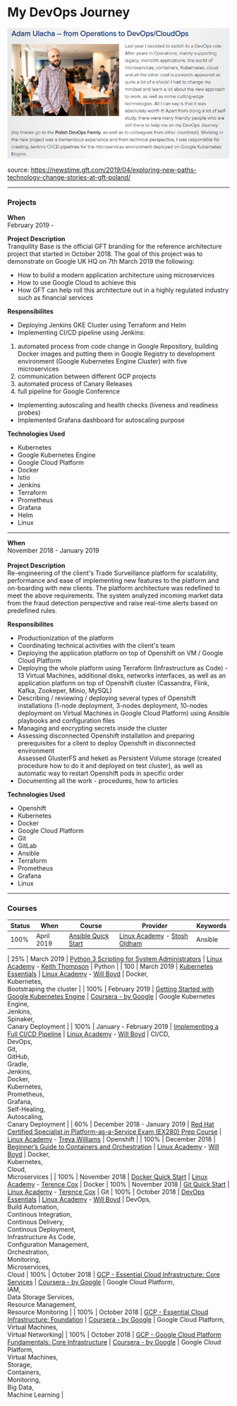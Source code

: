 # My DevOps Journey

![alt text](DevOps.png?raw=true)

source: https://newstime.gft.com/2019/04/exploring-new-paths-technology-change-stories-at-gft-poland/

---
### Projects
**When**  
February 2019 - 

**Project Description**  
Tranquility Base is the official GFT branding for the reference architecture project that started in October 2018.
The goal of this project was to demonstrate on Google UK HQ on 7th March 2019 the following:
- How to build a modern application architecture using microservices
- How to use Google Cloud to achieve this
- How GFT can help roll this architecture out in a highly regulated industry such as financial services

**Responsibilites**
- Deploying Jenkins GKE Cluster using Terraform and Helm
- Implementing CI/CD pipeline using Jenkins:
1) automated process from code change in Google Repository, building Docker images and putting them in Google Registry to development environment (Google Kubernetes Engine Cluster) with five microservices
2) communication between different GCP projects
3) automated process of Canary Releases
4) full pipeline for Google Conference
- Implementing autoscaling and health checks (liveness and readiness probes)
- Implemented Grafana dashboard for autoscaling purpose

**Technologies Used**
- Kubernetes
- Google Kubernetes Engine
- Google Cloud Platform
- Docker
- Istio
- Jenkins
- Terraform
- Prometheus
- Grafana
- Helm
- Linux
---
**When**  
November 2018 - January 2019
<br><br>**Project Description**  
Re-engineering of the client's Trade Surveillance platform for scalability, performance and ease of implementing new features to the platform and on-boarding with new clients. The platform architecture was redefined to meet the above requirements. The system analyzed incoming market data from the fraud detection perspective and raise real-time alerts based on predefined rules.

**Responsibilites**
* Productionization of the platform
* Coordinating technical activities with the client's team
* Deploying the application platform on top of Openshift on VM / Google Cloud Platform
* Deploying the whole platform using Terraform (Infrastructure as Code) - 13 Virtual Machines, additional disks, networks interfaces, as well as an application platform on top of Openshift cluster (Cassandra, Flink, Kafka, Zookeper, Minio, MySQL)
* Describing / reviewing / deploying several types of Openshift installations (1-node deployment, 3-nodes deployment, 10-nodes deployment on Virtual Machines in Google Cloud Platform) using Ansible playbooks and configuration files
* Managing and encrypting secrets inside the cluster
* Assessing disconnected Openshift installation and preparing prerequisites for a client to deploy Openshift in disconnected environment<br>Assessed GlusterFS and heketi as Persistent Volume storage (created procedure how to do it and deployed on test cluster), as well as automatic way to restart Openshift pods in specific order
* Documenting all the work - procedures, how to articles

**Technologies Used**
* Openshift
* Kubernetes
* Docker
* Google Cloud Platform
* Git
* GitLab
* Ansible
* Terraform
* Prometheus
* Grafana
* Linux
---

### Courses

| Status   | When     | Course        | Provider      | Keywords           |     
| -------- | -------- | ------------- | ------------- | ------------------ |
|    100%           | April 2019  | [Ansible Quick Start](https://linuxacademy.com/cp/modules/view/id/288) | [Linux Academy](https://linuxacademy.com/) - [Stosh Oldham](https://www.linkedin.com/in/stosh-c-oldham) | Ansible |

|    25%           | March 2019  | [Python 3 Scripting for System Administrators](https://linuxacademy.com/cp/modules/view/id/168) | [Linux Academy](https://linuxacademy.com/) - [Keith Thompson](https://linuxacademy.com/blog/linux-academy/employee-spotlight-keith-thompson-devops-training-architect/) | Python |
|    100           | March 2019  | [Kubernetes Essentials](https://linuxacademy.com/cp/modules/view/id/281) | [Linux Academy](https://linuxacademy.com/) - [Will Boyd](https://linuxacademy.com/blog/linuxacademy-com/behind-the-scenes/employee-spotlight-will-boyd-devops-training-architect/) | Docker,<br>Kubernetes,<br>Bootstraping the cluster  |
|    100%           | February 2019  | [Getting Started with Google Kubernetes Engine](https://www.coursera.org/learn/google-kubernetes-engine/home/welcome) | [Coursera - by Google](https://www.coursera.org/learn/google-kubernetes-engine/home/welcome) | Google Kubernetes Engine,<br>Jenkins,<br>Spinaker,<br>Canary Deployment |
|    100%           | January - February 2019  | [Implementing a Full CI/CD Pipeline](https://linuxacademy.com/devops/training/course/name/implementing-a-full-ci-cd-pipeline) | [Linux Academy](https://linuxacademy.com/) - [Will Boyd](https://linuxacademy.com/blog/linuxacademy-com/behind-the-scenes/employee-spotlight-will-boyd-devops-training-architect/) | CI/CD,<br>DevOps,<br>Git,<br>GitHub,<br>Gradle,<br>Jenkins,<br>Docker,<br>Kubernetes,<br>Prometheus,<br>Grafana,<br>Self-Healing,<br>Autoscaling,<br>Canary Deployment |
|    60%           | December 2018 - January 2019  | [Red Hat Certified Specialist in Platform-as-a-Service Exam (EX280) Prep Course](https://linuxacademy.com/cp/modules/view/id/149) | [Linux Academy](https://linuxacademy.com/) - [Treva Williams](https://www.openstack.org/community/speakers/profile/12618/treva-williams) | Openshift |
|     100%          | December 2018 | [Beginner’s Guide to Containers and Orchestration](https://linuxacademy.com/containers/training/course/name/beginners-guide-to-containers-and-orchestration) | [Linux Academy](https://linuxacademy.com/) - [Will Boyd](https://linuxacademy.com/blog/linuxacademy-com/behind-the-scenes/employee-spotlight-will-boyd-devops-training-architect/) | Docker,<br>Kubernetes,<br>Cloud,<br>Microservices |
|       100%        | November 2018 | [Docker Quick Start](https://linuxacademy.com/devops/training/course/name/docker-quick-start) | [Linux Academy](https://linuxacademy.com/) - [Terence Cox](https://linuxacademy.com/blog/linuxacademy-com/employee-spotlight-terry-cox/) | Docker
|       100%        | November 2018 | [Git Quick Start](https://linuxacademy.com/linux/training/course/name/git-quick-start) | [Linux Academy](https://linuxacademy.com/) - [Terence Cox](https://linuxacademy.com/blog/linuxacademy-com/employee-spotlight-terry-cox/) | Git
|       100%        | October 2018  | [DevOps Essentials](https://linuxacademy.com/devops/training/course/name/devops-essentials-2018) | [Linux Academy](https://linuxacademy.com/) - [Will Boyd](https://linuxacademy.com/blog/linuxacademy-com/behind-the-scenes/employee-spotlight-will-boyd-devops-training-architect/) | DevOps,<br>Build Automation,<br>Continous Integration,<br>Continous Delivery,<br>Continous Deployment,<br>Infrastructure As Code,<br>Configuration Management,<br>Orchestration,<br>Monitoring,<br>Microservices,<br>Cloud
|       100%        | October 2018  | [GCP - Essential Cloud Infrastructure: Core Services](https://www.coursera.org/learn/gcp-infrastructure-core-services) | [Coursera - by Google](https://www.coursera.org/programs/gcp-courses-gtm-sep18-u0w20) | Google Cloud Platform,<br>IAM,<br>Data Storage Services,<br>Resource Management,<br>Resource Monitoring |
|      100%         | October 2018  | [GCP - Essential Cloud Infrastructure: Foundation](https://www.coursera.org/learn/gcp-infrastructure-foundation)       | [Coursera - by Google](https://www.coursera.org/programs/gcp-courses-gtm-sep18-u0w20) | Google Cloud Platform,<br>Virtual Machines,<br>Virtual Networking|
|       100%        | October 2018  | [GCP - Google Cloud Platform Fundamentals: Core Infrastructure](https://www.coursera.org/learn/gcp-fundamentals)       | [Coursera - by Google](https://www.coursera.org/programs/gcp-courses-gtm-sep18-u0w20) | Google Cloud Platform,<br>Virtual Machines,<br>Storage,<br>Containers,<br>Monitoring,<br>Big Data,<br>Machine Learning |
